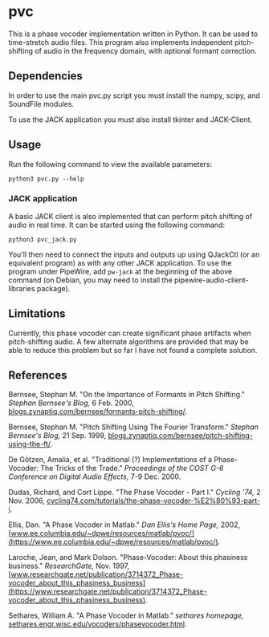 # pvc

This is a phase vocoder implementation written in Python. It can be used to time-stretch audio files. This program also implements independent pitch-shifting of audio in the frequency domain, with optional formant correction.

## Dependencies

In order to use the main pvc.py script you must install the numpy, scipy, and SoundFile modules.

To use the JACK application you must also install tkinter and JACK-Client.

## Usage

Run the following command to view the available parameters:

```
python3 pvc.py --help
```

### JACK application

A basic JACK client is also implemented that can perform pitch shifting of audio in real time. It can be started using the following command:

```
python3 pvc_jack.py
```

You'll then need to connect the inputs and outputs up using QJackCtl (or an equivalent program) as with any other JACK application. To use the program under PipeWire, add ```pw-jack``` at the beginning of the above command (on Debian, you may need to install the pipewire-audio-client-libraries package).

## Limitations

Currently, this phase vocoder can create significant phase artifacts when pitch-shifting audio. A few alternate algorithms are provided that may be able to reduce this problem but so far I have not found a complete solution.

## References

Bernsee, Stephan M. "On the Importance of Formants in Pitch Shifting." *Stephan Bernsee's Blog,* 6 Feb. 2000, [blogs.zynaptiq.com/bernsee/formants-pitch-shifting/](http://blogs.zynaptiq.com/bernsee/formants-pitch-shifting/).

Bernsee, Stephan M. "Pitch Shifting Using The Fourier Transform." *Stephan Bernsee's Blog,* 21 Sep. 1999, [blogs.zynaptiq.com/bernsee/pitch-shifting-using-the-ft/](http://blogs.zynaptiq.com/bernsee/pitch-shifting-using-the-ft/).

De Götzen, Amalia, et al. "Traditional (?) Implementations of a Phase-Vocoder: The Tricks of the Trade." *Proceedings of the COST G-6 Conference on Digital Audio Effects,* 7-9 Dec. 2000.

Dudas, Richard, and Cort Lippe. "The Phase Vocoder - Part I." *Cycling '74,* 2 Nov. 2006, [cycling74.com/tutorials/the-phase-vocoder-%E2%80%93-part-i](https://cycling74.com/tutorials/the-phase-vocoder-%E2%80%93-part-i).

Ellis, Dan. "A Phase Vocoder in Matlab." *Dan Ellis's Home Page,* 2002, [www.ee.columbia.edu/~dpwe/resources/matlab/pvoc/](https://www.ee.columbia.edu/~dpwe/resources/matlab/pvoc/).

Laroche, Jean, and Mark Dolson. "Phase-Vocoder: About this phasiness business." *ResearchGate,* Nov. 1997, [www.researchgate.net/publication/3714372_Phase-vocoder_about_this_phasiness_business](https://www.researchgate.net/publication/3714372_Phase-vocoder_about_this_phasiness_business).

Sethares, William A. "A Phase Vocoder in Matlab." *sethares homepage,* [sethares.engr.wisc.edu/vocoders/phasevocoder.html](https://sethares.engr.wisc.edu/vocoders/phasevocoder.html).
